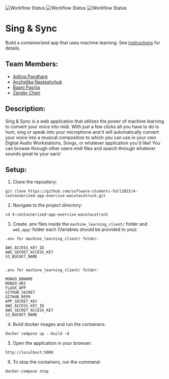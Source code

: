 ![Workflow Status](https://github.com/software-students-fall2023/4-containerized-app-exercise-wacotacotruck/actions/workflows/lint.yml/badge.svg?branch=main&kill_cache=1)
![Workflow Status](https://github.com/software-students-fall2023/4-containerized-app-exercise-wacotacotruck/actions/workflows/frontend.yml/badge.svg?branch=main&kill_cache=1)
![Workflow Status](https://github.com/software-students-fall2023/4-containerized-app-exercise-wacotacotruck/actions/workflows/backend.yml/badge.svg?branch=main&kill_cache=1)

# Sing & Sync

Build a containerized app that uses machine learning. See [instructions](./instructions.md) for details.

## Team Members: 
- [Aditya Pandhare](https://github.com/awesomeadi00)
- [Anzhelika Nastashchuk](https://github.com/annsts)
- [Baani Pasrija](https://github.com/zeepxnflrp)
- [Zander Chen](https://github.com/ccczy-czy)

## Description:

Sing & Sync is a web application that utilizes the power of machine learning to convert your voice into midi. With just a few clicks all you have to do is hum, sing or speak into your microphone and it will automatically convert your voice into a musical composition to which you can use in your own Digital Audio Workstations, Songs, or whatever application you'd like! You can browse through other users midi files and search through whatever sounds great to your ears!

## Setup: 

1. Clone the repository:
```
git clone https://github.com/software-students-fall2023/4-containerized-app-exercise-wacotacotruck.git
```

2. Navigate to the project directory: 
```
cd 4-containerized-app-exercise-wacotacotruck
```

3. Create .env files inside the `machine_learning_client/` folder and `web_app/` folder each (Variables should be provided to you):
```
.env for machine_learning_client/ folder:

AWS_ACCESS_KEY_ID
AWS_SECRET_ACCESS_KEY
S3_BUCKET_NAME


.env for machine_learning_client/ folder:

MONGO_DBNAME
MONGO_URI
FLASK_APP
GITHUB_SECRET
GITHUB_REPO
APP_SECRET_KEY
AWS_ACCESS_KEY_ID
AWS_SECRET_ACCESS_KEY
S3_BUCKET_NAME
```

4. Build docker images and run the containers:
```
docker compose up --build -d
```

5. Open the application in your browser:
```
http://localhost:5000
```

6. To stop the containers, run the command: 
```
docker-compose stop
```
